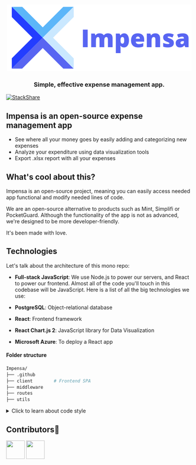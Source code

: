  <p align="center">
   <img src="./client/public/images/media2.png" />
  </p>
 <div align="center">
  
### Simple, effective expense management app.
  
</div>

[![StackShare](http://img.shields.io/badge/tech-stack-0690fa.svg?style=flat)](https://stackshare.io/impensa/impensa)

## Impensa is an open-source expense management app
* See where all your money goes by easily adding and categorizing new expenses
* Analyze your expenditure using data visualization tools
* Export .xlsx report with all your expenses



## What's cool about this?

Impensa is an open-source project, meaning you can easily access needed app functional and modify needed lines of code.

We are an open-source alternative to products such as Mint, Simplifi or PocketGuard. Although the functionality of the app is not as advanced, we're designed to be more developer-friendly.

It's been made with love.

## Technologies

Let's talk about the architecture of this mono repo:

- **Full-stack JavaScript**: We use Node.js to power our servers, and React to power our frontend. Almost all of the code you'll touch in this codebase will be JavaScript.
  Here is a list of all the big technologies we use:
  
- **PostgreSQL**: Object-relational database
- **React**: Frontend framework
- **React Chart.js 2**: JavaScript library for Data Visualization
- **Microsoft Azure**: To deploy a React app

#### Folder structure

```sh
Impensa/
├── .github
├── client        # Frontend SPA
├── middleware
├── routes
├── utils
```

<details>
  <summary>Click to learn about code style</summary>

#### Code Style

We run Prettier on-commit, which means you can write code in whatever style you want and it will be automatically formatted according to the common style when you run `git commit`. We also have ESLint set up, although we've disabled all stylistic rules since Prettier takes care of those.


</details>



## Contributors👑
 <a href="https://github.com/tmneth"><img src="https://avatars.githubusercontent.com/u/80415416?s=400&u=f561810823dc78213f14431aae7f2bd119a4ed90&v=4" width="50" height="50" alt=""/></a> <a href="https://github.com/richard96292"><img src="https://avatars.githubusercontent.com/u/68248740?v=4" width="50" height="50" alt=""/></a>
